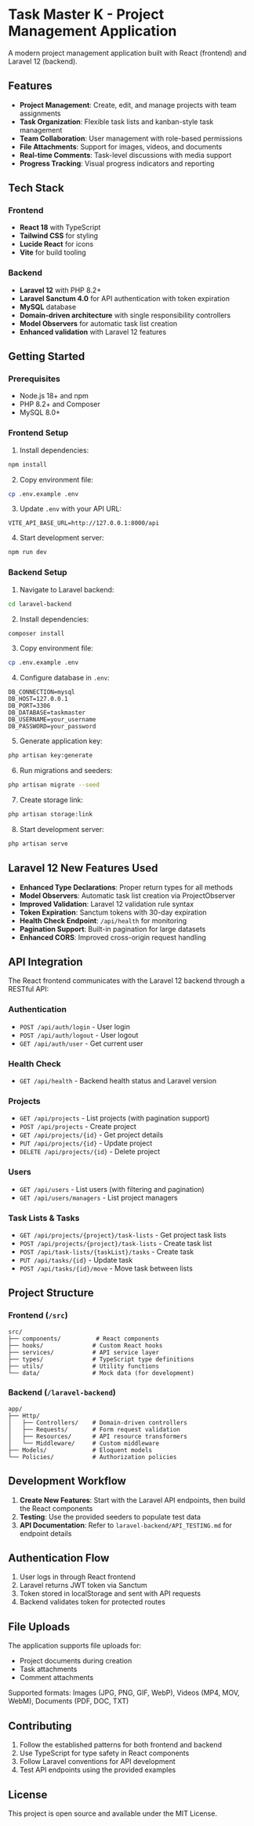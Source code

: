 # Task Master K - Project Management Application

A modern project management application built with React (frontend) and Laravel 12 (backend).

## Features

- **Project Management**: Create, edit, and manage projects with team assignments
- **Task Organization**: Flexible task lists and kanban-style task management
- **Team Collaboration**: User management with role-based permissions
- **File Attachments**: Support for images, videos, and documents
- **Real-time Comments**: Task-level discussions with media support
- **Progress Tracking**: Visual progress indicators and reporting

## Tech Stack

### Frontend
- **React 18** with TypeScript
- **Tailwind CSS** for styling
- **Lucide React** for icons
- **Vite** for build tooling

### Backend
- **Laravel 12** with PHP 8.2+
- **Laravel Sanctum 4.0** for API authentication with token expiration
- **MySQL** database
- **Domain-driven architecture** with single responsibility controllers
- **Model Observers** for automatic task list creation
- **Enhanced validation** with Laravel 12 features

## Getting Started

### Prerequisites
- Node.js 18+ and npm  
- PHP 8.2+ and Composer
- MySQL 8.0+

### Frontend Setup

1. Install dependencies:
```bash
npm install
```

2. Copy environment file:
```bash
cp .env.example .env
```

3. Update `.env` with your API URL:
```env
VITE_API_BASE_URL=http://127.0.0.1:8000/api
```

4. Start development server:
```bash
npm run dev
```

### Backend Setup

1. Navigate to Laravel backend:
```bash
cd laravel-backend
```

2. Install dependencies:
```bash
composer install
```

3. Copy environment file:
```bash
cp .env.example .env
```

4. Configure database in `.env`:
```env
DB_CONNECTION=mysql
DB_HOST=127.0.0.1
DB_PORT=3306
DB_DATABASE=taskmaster
DB_USERNAME=your_username
DB_PASSWORD=your_password
```

5. Generate application key:
```bash
php artisan key:generate
```

6. Run migrations and seeders:
```bash
php artisan migrate --seed
```

7. Create storage link:
```bash
php artisan storage:link
```

8. Start development server:
```bash
php artisan serve
```

## Laravel 12 New Features Used

- **Enhanced Type Declarations**: Proper return types for all methods
- **Model Observers**: Automatic task list creation via ProjectObserver
- **Improved Validation**: Laravel 12 validation rule syntax
- **Token Expiration**: Sanctum tokens with 30-day expiration
- **Health Check Endpoint**: `/api/health` for monitoring
- **Pagination Support**: Built-in pagination for large datasets
- **Enhanced CORS**: Improved cross-origin request handling

## API Integration

The React frontend communicates with the Laravel 12 backend through a RESTful API:

### Authentication
- `POST /api/auth/login` - User login
- `POST /api/auth/logout` - User logout
- `GET /api/auth/user` - Get current user

### Health Check
- `GET /api/health` - Backend health status and Laravel version

### Projects
- `GET /api/projects` - List projects (with pagination support)
- `POST /api/projects` - Create project
- `GET /api/projects/{id}` - Get project details
- `PUT /api/projects/{id}` - Update project
- `DELETE /api/projects/{id}` - Delete project

### Users
- `GET /api/users` - List users (with filtering and pagination)
- `GET /api/users/managers` - List project managers

### Task Lists & Tasks
- `GET /api/projects/{project}/task-lists` - Get project task lists
- `POST /api/projects/{project}/task-lists` - Create task list
- `POST /api/task-lists/{taskList}/tasks` - Create task
- `PUT /api/tasks/{id}` - Update task
- `POST /api/tasks/{id}/move` - Move task between lists

## Project Structure

### Frontend (`/src`)
```
src/
├── components/          # React components
├── hooks/              # Custom React hooks
├── services/           # API service layer
├── types/              # TypeScript type definitions
├── utils/              # Utility functions
└── data/               # Mock data (for development)
```

### Backend (`/laravel-backend`)
```
app/
├── Http/
│   ├── Controllers/    # Domain-driven controllers
│   ├── Requests/       # Form request validation
│   ├── Resources/      # API resource transformers
│   └── Middleware/     # Custom middleware
├── Models/             # Eloquent models
└── Policies/           # Authorization policies
```

## Development Workflow

1. **Create New Features**: Start with the Laravel API endpoints, then build the React components
2. **Testing**: Use the provided seeders to populate test data
3. **API Documentation**: Refer to `laravel-backend/API_TESTING.md` for endpoint details

## Authentication Flow

1. User logs in through React frontend
2. Laravel returns JWT token via Sanctum
3. Token stored in localStorage and sent with API requests
4. Backend validates token for protected routes

## File Uploads

The application supports file uploads for:
- Project documents during creation
- Task attachments
- Comment attachments

Supported formats: Images (JPG, PNG, GIF, WebP), Videos (MP4, MOV, WebM), Documents (PDF, DOC, TXT)

## Contributing

1. Follow the established patterns for both frontend and backend
2. Use TypeScript for type safety in React components
3. Follow Laravel conventions for API development
4. Test API endpoints using the provided examples

## License

This project is open source and available under the MIT License.